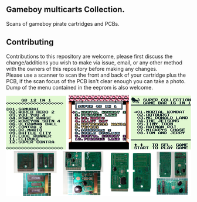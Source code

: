 ## Gameboy multicarts Collection.

Scans of gameboy pirate cartridges and PCBs.


## Contributing

Contributions to this repository are welcome, please first discuss the change/additions you wish to make via issue, email, or any other method with the owners of this repository before making any changes.\
Please use a scanner to scan the front and back of your cartridge plus the PCB, if the scan focus of the PCB isn't clear enough you can take a photo.\
Dump of the menu contained in the eeprom is also welcome.


![alt text](preview.png "Preview")

